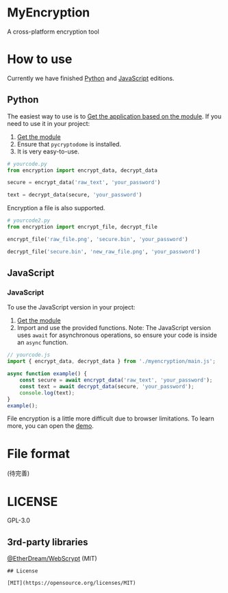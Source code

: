 # MyEncryption

A cross-platform encryption tool

# How to use

Currently we have finished [Python](./impl/Python/encryption.py) and [JavaScript](./impl/JavaScript/myencryption/main.js) editions.

## Python

The easiest way to use is to [Get the application based on the module](./impl/Python/encryption_app-v2.py). If you need to use it in your project:

1. [Get the module](./impl/Python/encryption.py)
2. Ensure that `pycryptodome` is installed.
3. It is very easy-to-use.

```python
# yourcode.py
from encryption import encrypt_data, decrypt_data

secure = encrypt_data('raw_text', 'your_password')

text = decrypt_data(secure, 'your_password')
```

Encryption a file is also supported.

```python
# yourcode2.py
from encryption import encrypt_file, decrypt_file

encrypt_file('raw_file.png', 'secure.bin', 'your_password')

decrypt_file('secure.bin', 'new_raw_file.png', 'your_password')
```

## JavaScript

### JavaScript

To use the JavaScript version in your project:

1. [Get the module](./impl/JavaScript/myencryption/main.js)
2. Import and use the provided functions. Note: The JavaScript version uses `await` for asynchronous operations, so ensure your code is inside an `async` function.

```javascript
// yourcode.js
import { encrypt_data, decrypt_data } from './myencryption/main.js';

async function example() {
    const secure = await encrypt_data('raw_text', 'your_password');
    const text = await decrypt_data(secure, 'your_password');
    console.log(text);
}
example();
```

File encryption is a little more difficult due to browser limitations. To learn more, you can open the [demo](./impl/JavaScript/demo/demo.js).

# File format

(待完善)

# LICENSE
GPL-3.0

## 3rd-party libraries

[@EtherDream/WebScrypt](https://github.com/EtherDream/WebScrypt) (MIT)
```
## License

[MIT](https://opensource.org/licenses/MIT)
```
